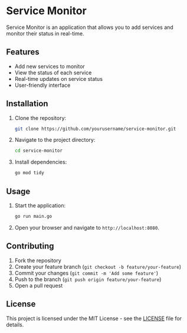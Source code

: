 # Service Monitor

Service Monitor is an application that allows you to add services and monitor their status in real-time.

## Features

- Add new services to monitor
- View the status of each service
- Real-time updates on service status
- User-friendly interface

## Installation

1. Clone the repository:
    ```sh
    git clone https://github.com/yourusername/service-monitor.git
    ```
2. Navigate to the project directory:
    ```sh
    cd service-monitor
    ```
3. Install dependencies:
    ```sh
    go mod tidy
    ```

## Usage

1. Start the application:
    ```sh
    go run main.go
    ```
2. Open your browser and navigate to `http://localhost:8080`.

## Contributing

1. Fork the repository
2. Create your feature branch (`git checkout -b feature/your-feature`)
3. Commit your changes (`git commit -m 'Add some feature'`)
4. Push to the branch (`git push origin feature/your-feature`)
5. Open a pull request

## License

This project is licensed under the MIT License - see the [LICENSE](LICENSE) file for details.